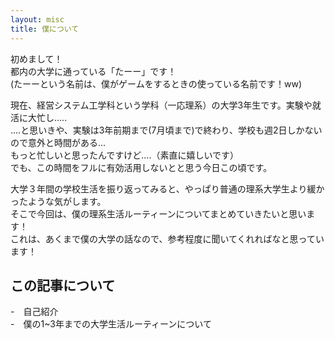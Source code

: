 ```yaml
---
layout: misc
title: 僕について
---
```

初めまして！<br>
都内の大学に通っている「たーー」です！<br>
(たーーという名前は、僕がゲームをするときの使っている名前です！ww)<br>

現在、経営システム工学科という学科（一応理系）の大学3年生です。実験や就活に大忙し.....<br>
....と思いきや、実験は3年前期まで(7月頃まで)で終わり、学校も週2日しかないので意外と時間がある...<br>
もっと忙しいと思ったんですけど....（素直に嬉しいです）<br>
でも、この時間をフルに有効活用しないとと思う今日この頃です。<br>

大学３年間の学校生活を振り返ってみると、やっぱり普通の理系大学生より緩かったような気がします。<br>
そこで今回は、僕の理系生活ルーティーンについてまとめていきたいと思います！<br>
これは、あくまで僕の大学の話なので、参考程度に聞いてくれればなと思っています！

## この記事について
-　自己紹介<br>
-　僕の1~3年までの大学生活ルーティーンについて
